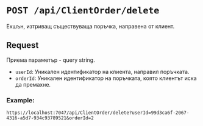 
# `POST /api/ClientOrder/delete`
Екшън, изтриващ съществуваща поръчка, направена от клиент.

## Request
 Приема параметър - query string.

- `userId`: Уникален идентификатор на клиента, направил поръчката.
- `orderId`: Уникален идентификатор на поръчката, която клиентът иска да премахне.

### Example:

```url
https://localhost:7047/api/ClientOrder/delete?userId=99d3ca6f-2067-4316-a5d7-934c93789521&orderId=2
```
